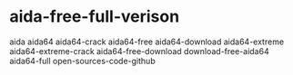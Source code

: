 # aida-free-full-verison
aida aida64 aida64-crack aida64-free aida64-download aida64-extreme aida64-extreme-crack aida64-free-download download-free-aida64 aida64-full open-sources-code-github
